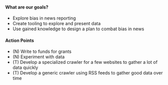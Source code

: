#### What are our goals?

- Explore bias in news reporting
- Create tooling to explore and present data
- Use gained knowledge to design a plan to combat bias in news


####  Action Points

- (N) Write to funds for grants
- (N) Experiment with data
- (T) Develop a specialized crawler for a few websites to gather a lot of data quickly
- (T) Develop a generic crawler using RSS feeds to gather good data over time

